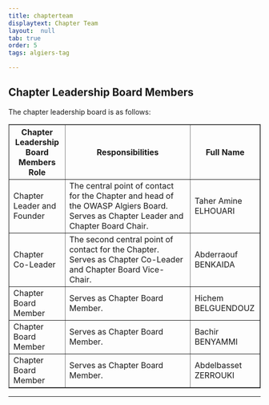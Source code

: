 ```yaml
---
title: chapterteam
displaytext: Chapter Team
layout:  null
tab: true
order: 5
tags: algiers-tag

---
```


## Chapter Leadership Board Members

The chapter leadership board is as follows:

<table cellpadding="5" cellspacing="0" border="1">
  <tr><th>Chapter Leadership Board Members Role</th>
      <th width="50%">Responsibilities</th>
      <th>Full Name</th></tr>
  <tr><td>Chapter Leader and Founder</td>
      <td>The central point of contact for the Chapter and head of the OWASP Algiers Board. Serves as Chapter Leader and Chapter Board Chair.</td>
      <td>Taher Amine ELHOUARI</td></tr>
    <tr><td>Chapter Co-Leader</td>
      <td>The second central point of contact for the Chapter. Serves as Chapter Co-Leader and Chapter Board Vice-Chair.</td>
      <td>Abderraouf BENKAIDA</td></tr>
          <tr><td>Chapter Board Member</td>
      <td>Serves as Chapter Board Member.</td>
      <td>Hichem BELGUENDOUZ</td></tr>
          <tr><td>Chapter Board Member</td>
      <td>Serves as Chapter Board Member.</td>
      <td>Bachir BENYAMMI</td></tr>
            <tr><td>Chapter Board Member</td>
      <td>Serves as Chapter Board Member.</td>
      <td>Abdelbasset ZERROUKI</td></tr>
</table>
<hr/>
